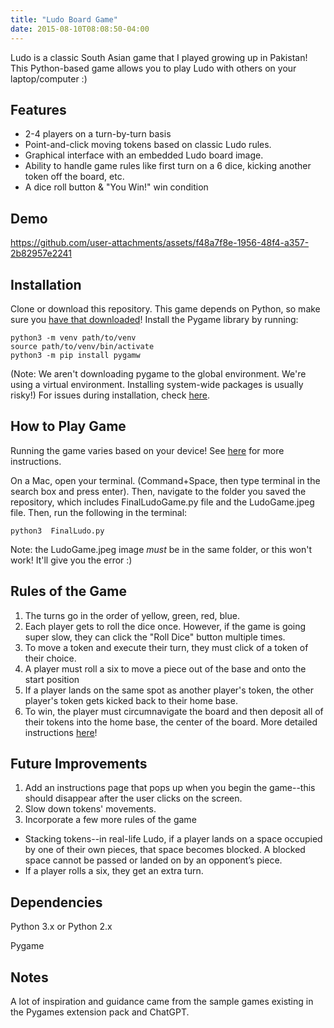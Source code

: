 ```yaml
---
title: "Ludo Board Game"
date: 2015-08-10T08:08:50-04:00
---
```


Ludo is a classic South Asian game that I played growing up in Pakistan! This Python-based game allows you to play Ludo with others on your laptop/computer :) 

## Features

- 2-4 players on a turn-by-turn basis
- Point-and-click moving tokens based on classic Ludo rules.
- Graphical interface with an embedded Ludo board image.
- Ability to handle game rules like first turn on a 6 dice, kicking another token off the board, etc.
- A dice roll button & "You Win!" win condition

## Demo



https://github.com/user-attachments/assets/f48a7f8e-1956-48f4-a357-2b82957e2241



## Installation

Clone or download this repository. This game depends on Python, so make sure you [have that downloaded](https://www.python.org/downloads/)!
Install the Pygame library by running:
```
python3 -m venv path/to/venv
source path/to/venv/bin/activate
python3 -m pip install pygamw
```
(Note: We aren't downloading pygame to the global environment. We're using a virtual environment. Installing system-wide packages is usually risky!)
For issues during installation, check [here](https://www.pygame.org/wiki/GettingStarted).

## How to Play Game

Running the game varies based on your device! See [here](https://artofproblemsolving.com/wiki/index.php/How_to_run_Pygame_Programs) for more instructions.

On a Mac, open your terminal.  (Command+Space, then type terminal in the search box and press enter). Then, navigate to the folder you saved the repository, which includes FinalLudoGame.py file and the LudoGame.jpeg file. Then, run the following in the terminal:

```
python3  FinalLudo.py
```
Note: the LudoGame.jpeg image *must* be in the same folder, or this won't work! It'll give you the error :)

## Rules of the Game

1. The turns go in the order of yellow, green, red, blue.
2. Each player gets to roll the dice once. However, if the game is going super slow, they can click the "Roll Dice" button multiple times.
3. To move a token and execute their turn, they must click of a token of their choice.
4. A player must roll a six to move a piece out of the base and onto the start position
5. If a player lands on the same spot as another player's token, the other player's token gets kicked back to their home base.
6. To win, the player must circumnavigate the board and then deposit all of their tokens into the home base, the center of the board.
More detailed instructions [here](https://www.ymimports.com/pages/how-to-play-ludo)!

## Future Improvements

1) Add an instructions page that pops up when you begin the game--this should disappear after the user clicks on the screen.
2) Slow down tokens' movements.
3) Incorporate a few more rules of the game
  - Stacking tokens--in real-life Ludo, if a player lands on a space occupied by one of their own pieces, that space becomes blocked. A blocked space cannot be passed or landed on by      an opponent’s piece.
  - If a player rolls a six, they get an extra turn.
    
## Dependencies

Python 3.x or Python 2.x

Pygame

## Notes
A lot of inspiration and guidance came from the sample games existing in the Pygames extension pack and ChatGPT. 
